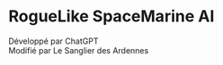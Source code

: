 RogueLike SpaceMarine AI  
========================  
  
Développé par ChatGPT  
Modifié par Le Sanglier des Ardennes  
